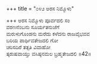 +++
title = "೦೪೨ ಅರಸ ನಿಮ್ಮೊಳು"

+++
ಅರಸ ನಿಮ್ಮೊಳು ಪೂರ್ವದಲಿ ಸಂ  
ವರಣನೆಂಬನು ಸೂರ್ಯತನುಜೆಗೆ  
ಮರುಳುಗೊಂಡನು ಮರೆದು ಕಳೆದನು ರಾಜವೈಭವವ   
ಬರಿಯ ಪಾರ್ಥಿವತೇಜದಲಿ ಗೋ  
ಚರಿಸದಿರೆ ತತ್ಸತಿ ವಿವಾಹೋ  
ತ್ಕರುಷವಾಯ್ತು ವಸಿಷ್ಠನಮಲ ಬ್ರಹ್ಮತೇಜದಲಿ     ॥42॥